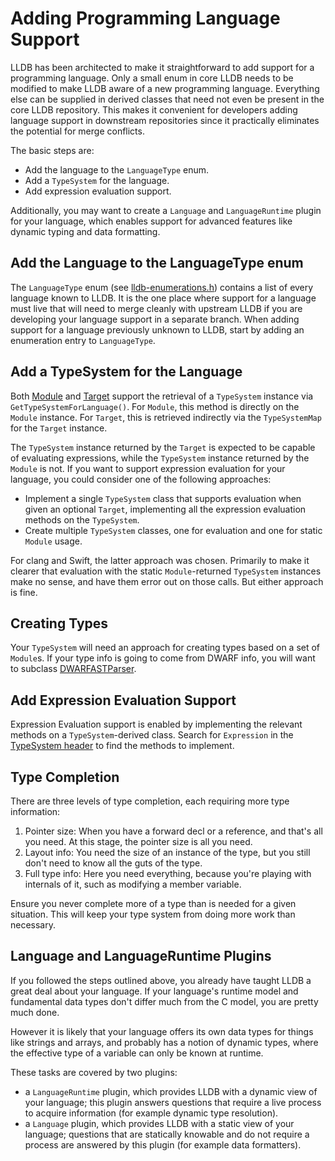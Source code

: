 # Adding Programming Language Support

LLDB has been architected to make it straightforward to add support for a
programming language. Only a small enum in core LLDB needs to be modified to
make LLDB aware of a new programming language. Everything else can be supplied
in derived classes that need not even be present in the core LLDB repository.
This makes it convenient for developers adding language support in downstream
repositories since it practically eliminates the potential for merge conflicts.

The basic steps are:
* Add the language to the `LanguageType` enum.
* Add a `TypeSystem` for the language.
* Add expression evaluation support.

Additionally, you may want to create a `Language` and `LanguageRuntime` plugin
for your language, which enables support for advanced features like dynamic
typing and data formatting.

## Add the Language to the LanguageType enum

The `LanguageType` enum
(see [lldb-enumerations.h](https://github.com/llvm/llvm-project/blob/main/lldb/include/lldb/lldb-enumerations.h))
contains a list of every language known to LLDB. It is the one place where
support for a language must live that will need to merge cleanly with upstream
LLDB if you are developing your language support in a separate branch. When
adding support for a language previously unknown to LLDB, start by adding an
enumeration entry to `LanguageType`.

## Add a TypeSystem for the Language

Both [Module](https://github.com/llvm/llvm-project/blob/main/lldb/include/lldb/Core/Module.h)
and [Target](https://github.com/llvm/llvm-project/blob/main/lldb/include/lldb/Target/Target.h)
support the retrieval of a `TypeSystem` instance via `GetTypeSystemForLanguage()`.
For `Module`, this method is directly on the `Module` instance. For `Target`,
this is retrieved indirectly via the `TypeSystemMap` for the `Target` instance.

The `TypeSystem` instance returned by the `Target` is expected to be capable of
evaluating expressions, while the `TypeSystem` instance returned by the `Module`
is not. If you want to support expression evaluation for your language, you could
consider one of the following approaches:
* Implement a single `TypeSystem` class that supports evaluation when given an
  optional `Target`, implementing all the expression evaluation methods on the
  `TypeSystem`.
* Create multiple `TypeSystem` classes, one for evaluation and one for static
  `Module` usage.

For clang and Swift, the latter approach was chosen. Primarily to make it
clearer that evaluation with the static `Module`-returned `TypeSystem` instances
make no sense, and have them error out on those calls. But either approach is
fine.

## Creating Types

Your `TypeSystem` will need an approach for creating types based on a set of
`Module`s. If your type info is going to come from DWARF info, you will want to
subclass [DWARFASTParser](https://github.com/llvm/llvm-project/blob/main/lldb/source/Plugins/SymbolFile/DWARF/DWARFASTParser.h).


## Add Expression Evaluation Support

Expression Evaluation support is enabled by implementing the relevant methods on
a `TypeSystem`-derived class. Search for `Expression` in the
[TypeSystem header](https://github.com/llvm/llvm-project/blob/main/lldb/include/lldb/Symbol/TypeSystem.h)
to find the methods to implement.

## Type Completion

There are three levels of type completion, each requiring more type information:
1. Pointer size: When you have a forward decl or a reference, and that's all you
  need. At this stage, the pointer size is all you need.
2. Layout info: You need the size of an instance of the type, but you still don't
  need to know all the guts of the type.
3. Full type info: Here you need everything, because you're playing with
  internals of it, such as modifying a member variable.

Ensure you never complete more of a type than is needed for a given situation.
This will keep your type system from doing more work than necessary.

## Language and LanguageRuntime Plugins

If you followed the steps outlined above, you already have taught LLDB a great
deal about your language. If your language's runtime model and fundamental data
types don't differ much from the C model, you are pretty much done.

However it is likely that your language offers its own data types for things
like strings and arrays, and probably has a notion of dynamic types, where the
effective type of a variable can only be known at runtime.

These tasks are covered by two plugins:
* a `LanguageRuntime` plugin, which provides LLDB with a dynamic view of your
  language; this plugin answers questions that require a live process to acquire
  information (for example dynamic type resolution).
* a `Language` plugin, which provides LLDB with a static view of your language;
  questions that are statically knowable and do not require a process are
  answered by this plugin (for example data formatters).
